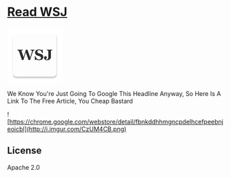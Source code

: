 # [Read WSJ](https://chrome.google.com/webstore/detail/fbnkddhhmgncpdelhcefpeebnjeoicbl)

![](icon-128.png)

We Know You're Just Going To Google This Headline Anyway, So Here Is A Link To The Free Article, You Cheap Bastard

![https://chrome.google.com/webstore/detail/fbnkddhhmgncpdelhcefpeebnjeoicbl](http://i.imgur.com/CzUM4CB.png)

## License

Apache 2.0
